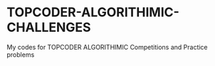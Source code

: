 # TOPCODER-ALGORITHIMIC-CHALLENGES
My codes for TOPCODER ALGORITHIMIC Competitions and Practice problems
